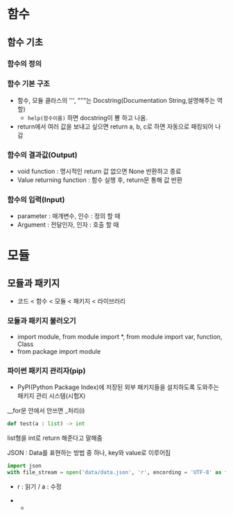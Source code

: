 # 함수

## 함수 기초

### 함수의 정의

### 함수 기본 구조

- 함수, 모듈 클라스의 ''', """는  Docstring(Documentation String,설명해주는 역할)
  - `help(함수이름)` 하면 docstring이 뿅 하고 나옴.
- return에서 여러 값을 보내고 싶으면 return a, b, c로 하면 자동으로 패킹되어 나감

### 함수의 결과값(Output)

- void function : 명시적인 return 값 없으면 None 반환하고 종료
- Value returning function : 함수 실행 후, return문 통해 값 반환

### 함수의 입력(Input)

- parameter : 매개변수, 인수 : 정의 할 때
- Argument : 전달인자, 인자 : 호출 할 때





# 모듈

## 모듈과 패키지

- 코드 < 함수 < 모듈 < 패키지 < 라이브러리

### 모듈과 패키지 불러오기

- import module, from module import *, from module import var, function, Class
- from package import module

### 파이썬 패키지 관리자(pip)

- PyPI(Python Package Index)에 저장된 외부 패키지들을 설치하도록 도와주는 패키지 관리 시스템(시험X)



__for문 안에서 안쓰면 _처리(i)

```python
def test(a : list) -> int
```

list형을 int로 return 해준다고 말해줌

JSON : Data를 표현하는 방법 중 하나, key와 value로 이루어짐

```python 
import json
with file_stream = open('data/data.json', 'r', encording = 'UTF-8' as file_stream:
```

- r : 읽기 / a : 수정

- - 
